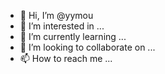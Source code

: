 - 👋 Hi, I’m @yymou
- 👀 I’m interested in ...
- 🌱 I’m currently learning ...
- 💞️ I’m looking to collaborate on ...
- 📫 How to reach me ...

<!---
yymou/yymou is a ✨ special ✨ repository because its `README.md` (this file) appears on your GitHub profile.
You can click the Preview link to take a look at your changes.
--->
